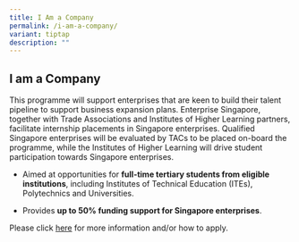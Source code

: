 ```yaml
---
title: I Am a Company
permalink: /i-am-a-company/
variant: tiptap
description: ""
---
```

<h2>I am a Company</h2>
<p>This programme will support enterprises that are keen to build their talent
pipeline to support business expansion plans. Enterprise Singapore, together
with Trade Associations and Institutes of Higher Learning partners, facilitate
internship placements in Singapore enterprises. Qualified Singapore enterprises
will be evaluated by TACs to be placed on-board the programme, while the
Institutes of Higher Learning will drive student participation towards
Singapore enterprises.</p>
<p></p>
<ul data-tight="true" class="tight">
<li>
<p>Aimed at opportunities for <strong>full-time tertiary students from eligible institutions</strong>,
including Institutes of Technical Education (ITEs), Polytechnics and Universities.</p>
</li>
<li>
<p>Provides <strong>up to 50% funding support for Singapore enterprises</strong>.</p>
</li>
</ul>
<p></p>
<p>Please click <a href="https://www.enterprisesg.gov.sg/Grow-Your-Business/boost-capabilities/talent-attraction-and-development/global-ready-talent/internship-programme" rel="noopener noreferrer nofollow" target="_blank">here</a> for
more information and/or how to apply.</p>